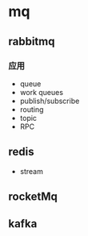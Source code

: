 # mq

## rabbitmq
### 应用
- queue
- work queues
- publish/subscribe
- routing
- topic
- RPC

## redis
- stream

## rocketMq

## kafka